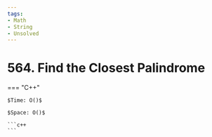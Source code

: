 ```yaml
---
tags:
- Math
- String
- Unsolved
---
```



# 564. Find the Closest Palindrome

=== "C++"

    $Time: O()$

    $Space: O()$

    ```c++
    ```